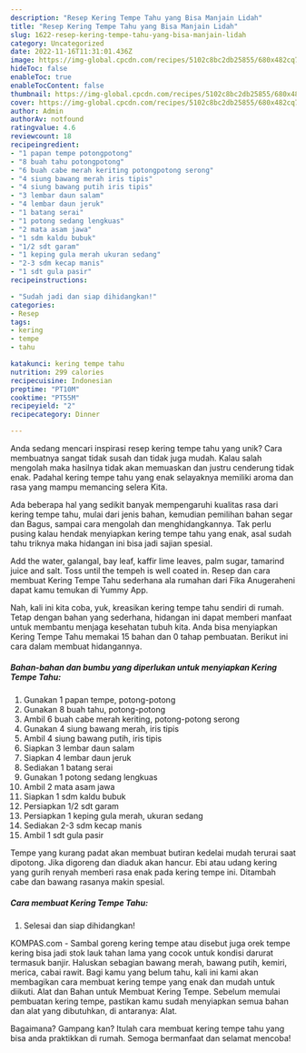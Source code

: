 ```yaml
---
description: "Resep Kering Tempe Tahu yang Bisa Manjain Lidah"
title: "Resep Kering Tempe Tahu yang Bisa Manjain Lidah"
slug: 1622-resep-kering-tempe-tahu-yang-bisa-manjain-lidah
category: Uncategorized
date: 2022-11-16T11:31:01.436Z
image: https://img-global.cpcdn.com/recipes/5102c8bc2db25855/680x482cq70/kering-tempe-tahu-foto-resep-utama.jpg
hideToc: false
enableToc: true
enableTocContent: false
thumbnail: https://img-global.cpcdn.com/recipes/5102c8bc2db25855/680x482cq70/kering-tempe-tahu-foto-resep-utama.jpg
cover: https://img-global.cpcdn.com/recipes/5102c8bc2db25855/680x482cq70/kering-tempe-tahu-foto-resep-utama.jpg
author: Admin
authorAv: notfound
ratingvalue: 4.6
reviewcount: 18
recipeingredient:
- "1 papan tempe potongpotong"
- "8 buah tahu potongpotong"
- "6 buah cabe merah keriting potongpotong serong"
- "4 siung bawang merah iris tipis"
- "4 siung bawang putih iris tipis"
- "3 lembar daun salam"
- "4 lembar daun jeruk"
- "1 batang serai"
- "1 potong sedang lengkuas"
- "2 mata asam jawa"
- "1 sdm kaldu bubuk"
- "1/2 sdt garam"
- "1 keping gula merah ukuran sedang"
- "2-3 sdm kecap manis"
- "1 sdt gula pasir"
recipeinstructions:

- "Sudah jadi dan siap dihidangkan!"
categories:
- Resep
tags:
- kering
- tempe
- tahu

katakunci: kering tempe tahu 
nutrition: 299 calories
recipecuisine: Indonesian
preptime: "PT10M"
cooktime: "PT55M"
recipeyield: "2"
recipecategory: Dinner

---
```





Anda sedang mencari inspirasi resep kering tempe tahu yang unik? Cara membuatnya sangat tidak susah dan tidak juga mudah. Kalau salah mengolah maka hasilnya tidak akan memuaskan dan justru cenderung tidak enak. Padahal kering tempe tahu yang enak selayaknya memiliki aroma dan rasa yang mampu memancing selera Kita.





Ada beberapa hal yang sedikit banyak mempengaruhi kualitas rasa dari kering tempe tahu, mulai dari jenis bahan, kemudian pemilihan bahan segar dan Bagus, sampai cara mengolah dan menghidangkannya. Tak perlu pusing kalau hendak menyiapkan kering tempe tahu yang enak,      asal sudah tahu triknya maka hidangan ini bisa jadi sajian spesial.














Add the water, galangal, bay leaf, kaffir lime leaves, palm sugar, tamarind juice and salt. Toss until the tempeh is well coated in. Resep dan cara membuat Kering Tempe Tahu sederhana ala rumahan dari Fika Anugeraheni dapat kamu temukan di Yummy App.






Nah, kali ini kita coba, yuk, kreasikan kering tempe tahu sendiri di rumah. Tetap dengan bahan yang sederhana, hidangan ini dapat memberi manfaat untuk membantu menjaga kesehatan tubuh kita. Anda bisa menyiapkan Kering Tempe Tahu memakai 15 bahan dan 0 tahap pembuatan. Berikut ini cara dalam membuat hidangannya.

<!--inarticleads1-->

##### Bahan-bahan dan bumbu yang diperlukan untuk menyiapkan Kering Tempe Tahu:

1. Gunakan 1 papan tempe, potong-potong
1. Gunakan 8 buah tahu, potong-potong
1. Ambil 6 buah cabe merah keriting, potong-potong serong
1. Gunakan 4 siung bawang merah, iris tipis
1. Ambil 4 siung bawang putih, iris tipis
1. Siapkan 3 lembar daun salam
1. Siapkan 4 lembar daun jeruk
1. Sediakan 1 batang serai
1. Gunakan 1 potong sedang lengkuas
1. Ambil 2 mata asam jawa
1. Siapkan 1 sdm kaldu bubuk
1. Persiapkan 1/2 sdt garam
1. Persiapkan 1 keping gula merah, ukuran sedang
1. Sediakan 2-3 sdm kecap manis
1. Ambil 1 sdt gula pasir


Tempe yang kurang padat akan membuat butiran kedelai mudah terurai saat dipotong. Jika digoreng dan diaduk akan hancur. Ebi atau udang kering yang gurih renyah memberi rasa enak pada kering tempe ini. Ditambah cabe dan bawang rasanya makin spesial. 

<!--inarticleads2-->

##### Cara membuat Kering Tempe Tahu:


1. Selesai dan siap dihidangkan!

KOMPAS.com - Sambal goreng kering tempe atau disebut juga orek tempe kering bisa jadi stok lauk tahan lama yang cocok untuk kondisi darurat termasuk banjir. Haluskan sebagian bawang merah, bawang putih, kemiri, merica, cabai rawit. Bagi kamu yang belum tahu, kali ini kami akan membagikan cara membuat kering tempe yang enak dan mudah untuk diikuti. Alat dan Bahan untuk Membuat Kering Tempe. Sebelum memulai pembuatan kering tempe, pastikan kamu sudah menyiapkan semua bahan dan alat yang dibutuhkan, di antaranya: Alat. 

Bagaimana? Gampang kan? Itulah cara membuat kering tempe tahu yang bisa anda praktikkan di rumah. Semoga bermanfaat dan selamat mencoba!
